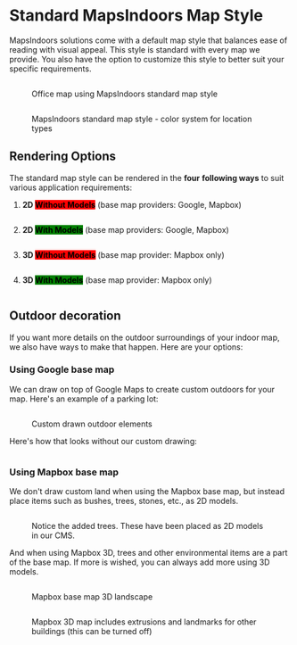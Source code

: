 # Standard MapsIndoors Map Style

MapsIndoors solutions come with a default map style that balances ease of reading with visual appeal. This style is standard with every map we provide. You also have the option to customize this style to better suit your specific requirements.

<figure><img src="../../.gitbook/assets/scanability.png" alt=""><figcaption><p>Office map using MapsIndoors standard map style</p></figcaption></figure>

<figure><img src="../../.gitbook/assets/colors (1).png" alt=""><figcaption><p>MapsIndoors standard map style - color system for location types</p></figcaption></figure>

## Rendering Options

The standard map style can be rendered in the **four** **following ways** to suit various application requirements:

1. **2D&#x20;**<mark style="background-color:red;">**Without Models**</mark> (base map providers: Google, Mapbox)

<figure><img src="../../.gitbook/assets/ipad-mockup-light.webp" alt=""><figcaption></figcaption></figure>

2. **2D&#x20;**<mark style="background-color:green;">**With Models**</mark> (base map providers: Google, Mapbox)

<figure><img src="../../.gitbook/assets/ipad-mockup-light-1.webp" alt=""><figcaption></figcaption></figure>

3. **3D&#x20;**<mark style="background-color:red;">**Without Models**</mark> (base map provider: Mapbox only)

<figure><img src="../../.gitbook/assets/ipad-mockup-light-2.webp" alt=""><figcaption></figcaption></figure>

4. **3D&#x20;**<mark style="background-color:green;">**With Models**</mark> (base map provider: Mapbox only)

<figure><img src="../../.gitbook/assets/ipad-mockup-light-3.webp" alt=""><figcaption></figcaption></figure>

## Outdoor decoration

If you want more details on the outdoor surroundings of your indoor map, we also have ways to make that happen. Here are your options:

### **Using Google base map**

We can draw on top of Google Maps to create custom outdoors for your map. Here's an example of a parking lot:

<figure><img src="../../.gitbook/assets/ipad-mockup-lightoutside-landuse.png" alt=""><figcaption><p>Custom drawn outdoor elements</p></figcaption></figure>

Here's how that looks without our custom drawing:

<figure><img src="../../.gitbook/assets/ipad-mockup-lightoutside.png" alt=""><figcaption></figcaption></figure>

### **Using Mapbox base map**

We don't draw custom land when using the Mapbox base map, but instead place items such as bushes, trees, stones, etc., as 2D models.

<figure><img src="../../.gitbook/assets/mapbox-2d-outdoor-models.png" alt=""><figcaption><p>Notice the added trees. These have been placed as 2D models in our CMS.</p></figcaption></figure>

And when using Mapbox 3D, trees and other environmental items are a part of the base map. If more is wished, you can always add more using 3D models.

<figure><img src="../../.gitbook/assets/mapbox-3d-outdoor.png" alt=""><figcaption><p>Mapbox base map 3D landscape</p></figcaption></figure>

<figure><img src="../../.gitbook/assets/ipad-mockup-light-landmarkoutside.webp" alt=""><figcaption><p>Mapbox 3D map includes extrusions and landmarks for other buildings (this can be turned off)</p></figcaption></figure>
